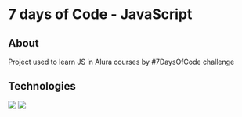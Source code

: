 <h1>7 days of Code - JavaScript</h1>

<h2>About</h2>
<p>Project used to learn JS in Alura courses by #7DaysOfCode challenge</p>

## Technologies
<div>
  <img src="https://img.shields.io/badge/HTML-239120?style=for-the-badge&logo=html5&logoColor=white">
  <img src="https://img.shields.io/badge/JavaScript-F7DF1E?style=for-the-badge&logo=javascript&logoColor=black">
</div>
